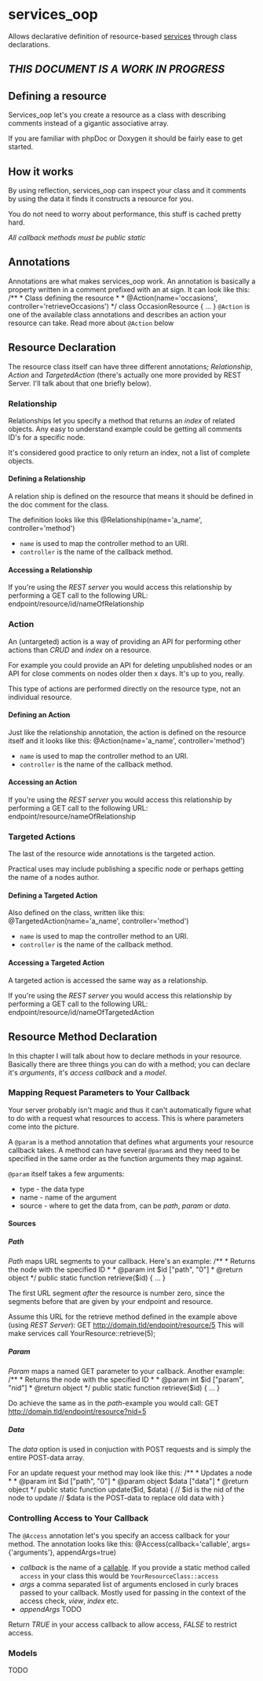 services_oop
============
Allows declarative definition of resource-based [services](http://drupal.org/project/Services) through class declarations.

## *THIS DOCUMENT IS A WORK IN PROGRESS* ##

Defining a resource
-------------------
Services_oop let's you create a resource as a class with describing comments instead of a gigantic associative array.

If you are familiar with phpDoc or Doxygen it should be fairly ease to get started.

How it works
------------
By using reflection, services_oop can inspect your class and it comments by using the data it finds it constructs a resource for you.

You do not need to worry about performance, this stuff is cached pretty hard.

*All callback methods must be public static*

Annotations
-----------
Annotations are what makes services_oop work. An annotation is basically a property written in a comment prefixed with an at sign. It can look like this:
    /**
     * Class defining the resource
     *
     * @Action(name='occasions', controller='retrieveOccasions')
     */
    class OccasionResource {
     ...
    }
`@Action` is one of the available class annotations and describes an action your resource can take. Read more about `@Action` below

Resource Declaration
--------------------
The resource class itself can have three different annotations; *Relationship*, *Action* and *TargetedAction* (there's actually one more provided by REST Server. I'll talk about that one briefly below).

### Relationship ###
Relationships let you specify a method that returns an *index* of related objects. Any easy to understand example could be getting all comments ID's for a specific node.

It's considered good practice to only return an index, not a list of complete objects.

#### Defining a Relationship ####
A relation ship is defined on the resource that means it should be defined in the doc comment for the class.

The definition looks like this
    @Relationship(name='a_name', controller='method')

   *  `name` is used to map the controller method to an URI.
   *  `controller` is the name of the callback method.

#### Accessing a Relationship ####
If you're using the _REST server_ you would access this relationship by performing a GET call to the following URL:
    endpoint/resource/id/nameOfRelationship

### Action ###
An (untargeted) action is a way of providing an API for performing other actions than *CRUD* and *index* on a resource.

For example you could provide an API for deleting unpublished nodes or an API for close comments on nodes older then x days. It's up to you, really.

This type of actions are performed directly on the resource type, not an individual resource.

#### Defining an Action ####
Just like the relationship annotation, the action is defined on the resource itself and it looks like this:
    @Action(name='a_name', controller='method')

   *  `name` is used to map the controller method to an URI.
   *  `controller` is the name of the callback method.

#### Accessing an Action ####
If you're using the _REST server_ you would access this relationship by performing a GET call to the following URL:
    endpoint/resource/nameOfRelationship

### Targeted Actions ###
The last of the resource wide annotations is the targeted action.

Practical uses may include publishing a specific node or perhaps getting the name of a nodes author.

#### Defining a Targeted Action ####
Also defined on the class, written like this:
    @TargetedAction(name='a_name', controller='method')

   *  `name` is used to map the controller method to an URI.
   *  `controller` is the name of the callback method.

#### Accessing a Targeted Action ####
A targeted action is accessed the same way as a relationship.

If you're using the _REST server_ you would access this relationship by performing a GET call to the following URL:
    endpoint/resource/id/nameOfTargetedAction

Resource Method Declaration
---------------------------
In this chapter I will talk about how to declare methods in your resource. Basically there are three things you can do with a method; you can declare it's *arguments*, it's *access callback* and a *model*.

### Mapping Request Parameters to Your Callback ###
Your server probably isn't magic and thus it can't automatically figure what to do with a request what resources to access. This is where parameters come into the picture.

A `@param` is a method annotation that defines what arguments your resource callback takes. A method can have several `@param`s and they need to be specified in the same order as the function arguments they map against.

`@param` itself takes a few arguments:
   *  type - the data type
   *  name - name of the argument
   *  source - where to get the data from, can be *path*, *param* or *data*.

#### Sources ####
##### Path #####
*Path* maps URL segments to your callback. Here's an example:
    /**
     * Returns the node with the specified ID
     *
     * @param   int   $id   ["path", "0"]
     * @return  object
     */
     public static function retrieve($id) {
       ...
     }

The first URL segment *after* the resource is number zero, since the segments before that are given by your endpoint and resource.

Assume this URL for the retrieve method defined in the example above (using *REST Server*):
    GET http://domain.tld/endpoint/resource/5
This will make services call YourResource::retrieve(5);

##### Param #####
*Param* maps a named GET parameter to your callback. Another example:
    /**
     * Returns the node with the specified ID
     *
     * @param   int   $id   ["param", "nid"]
     * @return  object
     */
     public static function retrieve($id) {
       ...
     }

Do achieve the same as in the *path*-example you would call:
    GET http://domain.tld/endpoint/resource?nid=5

##### Data #####
The *data* option is used in conjuction with POST requests and is simply the entire POST-data array.

For an update request your method may look like this:
      /**
       * Updates a node
       *
       * @param   int     $id   ["path", "0"]
       * @param   object  $data ["data"]
       * @return  object
       */
       public static function update($id, $data) {
         // $id is the nid of the node to update
         // $data is the POST-data to replace old data with
       }

### Controlling Access to Your Callback ###
The `@Access` annotation let's you specify an access callback for your method. The annotation looks like this:
    @Access(callback='callable', args={'arguments'}, appendArgs=true)

   *  _callback_ is the name of a [callable](http://www.php.net/manual/en/language.pseudo-types.php#language.types.callback). If you provide a static method called `access` in your class this would be `YourResourceClass::access`
   *  _args_ a comma separated list of arguments enclosed in curly braces passed to your callback. Mostly used for passing in the context of the access check, *view*, *index* etc.
   *  _appendArgs_ TODO

Return *TRUE* in your access callback to allow access, *FALSE* to restrict access.

### Models ###
TODO